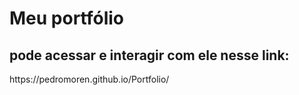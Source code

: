 <h1>Meu portfólio</h1>
<h2>pode acessar e interagir com ele nesse link:</h2>
https://pedromoren.github.io/Portfolio/
